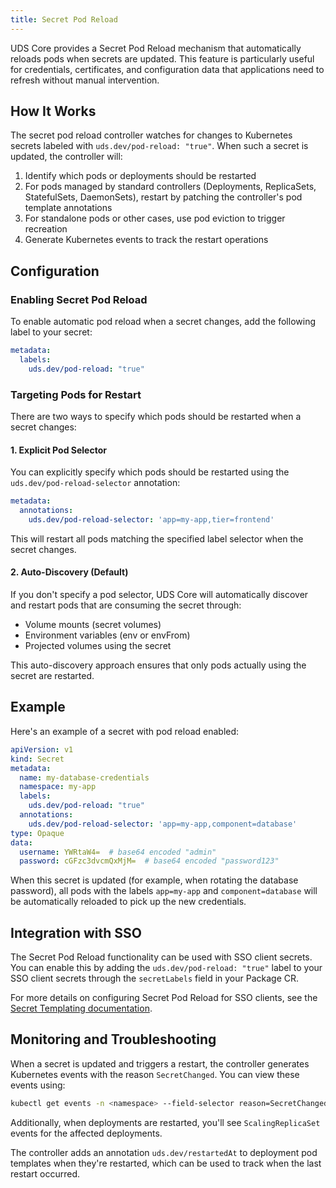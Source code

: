 ```yaml
---
title: Secret Pod Reload
---
```


UDS Core provides a Secret Pod Reload mechanism that automatically reloads pods when secrets are updated. This feature is particularly useful for credentials, certificates, and configuration data that applications need to refresh without manual intervention.

## How It Works

The secret pod reload controller watches for changes to Kubernetes secrets labeled with `uds.dev/pod-reload: "true"`. When such a secret is updated, the controller will:

1. Identify which pods or deployments should be restarted
2. For pods managed by standard controllers (Deployments, ReplicaSets, StatefulSets, DaemonSets), restart by patching the controller's pod template annotations
3. For standalone pods or other cases, use pod eviction to trigger recreation
4. Generate Kubernetes events to track the restart operations

## Configuration

### Enabling Secret Pod Reload

To enable automatic pod reload when a secret changes, add the following label to your secret:

```yaml
metadata:
  labels:
    uds.dev/pod-reload: "true"
```

### Targeting Pods for Restart

There are two ways to specify which pods should be restarted when a secret changes:

#### 1. Explicit Pod Selector

You can explicitly specify which pods should be restarted using the `uds.dev/pod-reload-selector` annotation:

```yaml
metadata:
  annotations:
    uds.dev/pod-reload-selector: 'app=my-app,tier=frontend'
```

This will restart all pods matching the specified label selector when the secret changes.

#### 2. Auto-Discovery (Default)

If you don't specify a pod selector, UDS Core will automatically discover and restart pods that are consuming the secret through:
- Volume mounts (secret volumes)
- Environment variables (env or envFrom)
- Projected volumes using the secret

This auto-discovery approach ensures that only pods actually using the secret are restarted.

## Example

Here's an example of a secret with pod reload enabled:

```yaml
apiVersion: v1
kind: Secret
metadata:
  name: my-database-credentials
  namespace: my-app
  labels:
    uds.dev/pod-reload: "true"
  annotations:
    uds.dev/pod-reload-selector: 'app=my-app,component=database'
type: Opaque
data:
  username: YWRtaW4=  # base64 encoded "admin"
  password: cGFzc3dvcmQxMjM=  # base64 encoded "password123"
```

When this secret is updated (for example, when rotating the database password), all pods with the labels `app=my-app` and `component=database` will be automatically reloaded to pick up the new credentials.

## Integration with SSO

The Secret Pod Reload functionality can be used with SSO client secrets. You can enable this by adding the `uds.dev/pod-reload: "true"` label to your SSO client secrets through the `secretLabels` field in your Package CR.

For more details on configuring Secret Pod Reload for SSO clients, see the [Secret Templating documentation](/reference/configuration/single-sign-on/sso-templating#secret-pod-reload).

## Monitoring and Troubleshooting

When a secret is updated and triggers a restart, the controller generates Kubernetes events with the reason `SecretChanged`. You can view these events using:

```bash
kubectl get events -n <namespace> --field-selector reason=SecretChanged
```

Additionally, when deployments are restarted, you'll see `ScalingReplicaSet` events for the affected deployments.

The controller adds an annotation `uds.dev/restartedAt` to deployment pod templates when they're restarted, which can be used to track when the last restart occurred.
